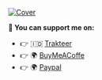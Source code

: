 [![Cover](https://github.com/mazipan/mazipan/blob/master/cover.png)](https://mazipan.space/?utm_source=github)

**🙌 You can support me on:**

- 👉 🇮🇩 [Trakteer](https://trakteer.id/mazipan?utm_source=github)
- 👉 🌍 [BuyMeACoffe](https://www.buymeacoffee.com/mazipan?utm_source=github)
- 👉 🌍 [Paypal](https://www.paypal.me/mazipan?utm_source=github)
